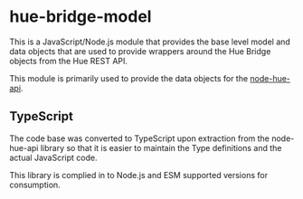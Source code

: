 # hue-bridge-model

This is a JavaScript/Node.js module that provides the base level model and data objects that are used
to provide wrappers around the Hue Bridge objects from the Hue REST API.

This module is primarily used to provide the data objects for the [node-hue-api](https://github.com/peter-murray/node-hue-api).

## TypeScript
The code base was converted to TypeScript upon extraction from the node-hue-api library so that it is easier to maintain
the Type definitions and the actual JavaScript code.

This library is complied in to Node.js and ESM supported versions for consumption.
